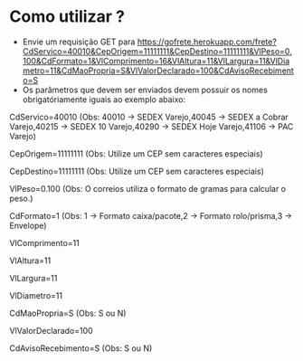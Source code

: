 # Como utilizar ?

- Envie um requisição GET para https://gofrete.herokuapp.com/frete?CdServico=40010&CepOrigem=11111111&CepDestino=11111111&VlPeso=0.100&CdFormato=1&VlComprimento=16&VlAltura=11&VlLargura=11&VlDiametro=11&CdMaoPropria=S&VlValorDeclarado=100&CdAvisoRecebimento=S
- Os parâmetros que devem ser enviados devem possuir os nomes obrigatóriamente iguais ao exemplo abaixo:

CdServico=40010 (Obs: 40010 -> SEDEX Varejo,40045 -> SEDEX a Cobrar Varejo,40215 -> SEDEX 10 Varejo,40290 -> SEDEX Hoje Varejo,41106 -> PAC Varejo)

CepOrigem=11111111 (Obs: Utilize um CEP sem caracteres especiais)

CepDestino=11111111 (Obs: Utilize um CEP sem caracteres especiais)

VlPeso=0.100 (Obs: O correios utiliza o formato de gramas para calcular o peso.)

CdFormato=1 (Obs: 1 -> Formato caixa/pacote,2 -> Formato rolo/prisma,3 -> Envelope)

VlComprimento=11

VlAltura=11

VlLargura=11

VlDiametro=11

CdMaoPropria=S (Obs: S ou N)

VlValorDeclarado=100

CdAvisoRecebimento=S (Obs: S ou N)
